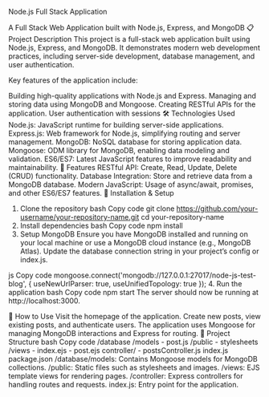 Node.js Full Stack Application

A Full Stack Web Application built with Node.js, Express, and MongoDB
📋 Project Description
This project is a full-stack web application built using Node.js, Express, and MongoDB. It demonstrates modern web development practices, including server-side development, database management, and user authentication.

Key features of the application include:

Building high-quality applications with Node.js and Express.
Managing and storing data using MongoDB and Mongoose.
Creating RESTful APIs for the application.
User authentication with sessions
🛠️ Technologies Used
Node.js: JavaScript runtime for building server-side applications.
Express.js: Web framework for Node.js, simplifying routing and server management.
MongoDB: NoSQL database for storing application data.
Mongoose: ODM library for MongoDB, enabling data modeling and validation.
ES6/ES7: Latest JavaScript features to improve readability and maintainability.
🚀 Features
RESTful API: Create, Read, Update, Delete (CRUD) functionality.
Database Integration: Store and retrieve data from a MongoDB database.
Modern JavaScript: Usage of async/await, promises, and other ES6/ES7 features.
🔧 Installation & Setup
1. Clone the repository
bash
Copy code
git clone https://github.com/your-username/your-repository-name.git
cd your-repository-name
2. Install dependencies
bash
Copy code
npm install
3. Setup MongoDB
Ensure you have MongoDB installed and running on your local machine or use a MongoDB cloud instance (e.g., MongoDB Atlas). Update the database connection string in your project’s config or index.js.

js
Copy code
mongoose.connect('mongodb://127.0.0.1:27017/node-js-test-blog', { useNewUrlParser: true, useUnifiedTopology: true });
4. Run the application
bash
Copy code
npm start
The server should now be running at http://localhost:3000.

🌱 How to Use
Visit the homepage of the application.
Create new posts, view existing posts, and authenticate users.
The application uses Mongoose for managing MongoDB interactions and Express for routing.
📂 Project Structure
bash
Copy code
/database
    /models
        - post.js
/public
    - stylesheets
/views
    - index.ejs
    - post.ejs
controller/
    - postsController.js
index.js
package.json
/database/models: Contains Mongoose models for MongoDB collections.
/public: Static files such as stylesheets and images.
/views: EJS template views for rendering pages.
/controller: Express controllers for handling routes and requests.
index.js: Entry point for the application.
